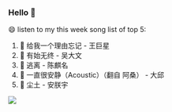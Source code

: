 

### Hello 👋

😄 listen to my this week song list of top 5:

1. 🎵 给我一个理由忘记 - 王巨星
2. 🎵 有始无终 - 吴大文
3. 🎵 逃离 - 陈麒名
4. 🎵 一直很安静（Acoustic）（翻自 阿桑）  - 大邱
5. 🎵 尘土 - 安朕宇

<img align="left"  src="https://github-readme-stats.vercel.app/api?username=370966584&show_icons=true&theme=radical" />
